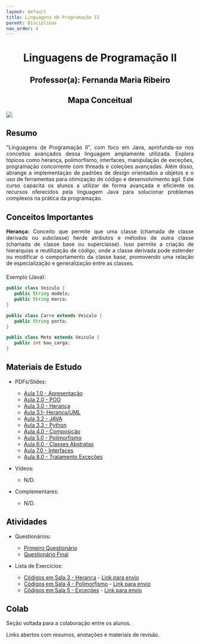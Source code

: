 ```yaml
---
layout: default
title: Linguagens de Programação II
parent: Disciplinas
nav_order: 4
---
```


<h1 align="center"><span style='font-weight: bold;'>Linguagens de Programação II</span></h1>

<h2 style="color: black;" align="center"><span style='font-weight: bold;'>Professor(a):</span> Fernanda Maria Ribeiro</h2>

<h2 style="color: black;" align="center"><span style='font-weight: bold; margin-bottom: 20px;'>Mapa Conceitual</span></h2>

![](../../assets/images/mapalp2.png)

<h2 style="color: black;"><span style='font-weight: bold; margin-bottom: 20px;'>Resumo</span></h2>

<div style="text-align: justify; margin-bottom: 20px;">"Linguagens de Programação II", com foco em Java, aprofunda-se nos conceitos avançados dessa linguagem amplamente utilizada. Explora tópicos como herança, polimorfismo, interfaces, manipulação de exceções, programação concorrente com threads e coleções avançadas. Além disso, abrange a implementação de padrões de design orientados a objetos e o uso de ferramentas para otimização de código e desenvolvimento ágil. Este curso capacita os alunos a utilizar de forma avançada e eficiente os recursos oferecidos pela linguagem Java para solucionar problemas complexos na prática da programação.</div>

<h2 style="color: black;"><span style='font-weight: bold; margin-bottom: 20px;'>Conceitos Importantes</span></h2>

<div style="text-align: justify; margin-bottom: 20px;"><b>Herança:</b> Conceito que permite que uma classe (chamada de classe derivada ou subclasse) herde atributos e métodos de outra classe (chamada de classe base ou superclasse). Isso permite a criação de hierarquias e reutilização de código, onde a classe derivada pode estender ou modificar o comportamento da classe base, promovendo uma relação de especialização e generalização entre as classes.</div>

Exemplo (Java):

```java
public class Veiculo { 
   public String modelo; 
   public String marca;
}

public class Carro extends Veiculo {
   public String porta;
}

public class Moto extends Veiculo {
   public int bau_carga;
}
```

<h2 style="color: black;"> <span style='font-weight: bold; margin-bottom: 20px;'>Materiais de Estudo</span></h2>

- PDFs/Slides:
  - [Aula 1.0 - Apresentação](https://presencial.muz.ifsuldeminas.edu.br/mod/resource/view.php?id=386342)
  - [Aula 2.0 - POO](https://presencial.muz.ifsuldeminas.edu.br/mod/resource/view.php?id=391983)
  - [Aula 3.0 - Herança](https://presencial.muz.ifsuldeminas.edu.br/mod/resource/view.php?id=391984)
  - [Aula 3.1- Herança/UML](https://presencial.muz.ifsuldeminas.edu.br/mod/resource/view.php?id=391985)
  - [Aula 3.2 - JAVA](https://presencial.muz.ifsuldeminas.edu.br/mod/resource/view.php?id=393705)
  - [Aula 3.3 - Python](https://presencial.muz.ifsuldeminas.edu.br/mod/resource/view.php?id=394855)
  - [Aula 4.0 - Composição](https://presencial.muz.ifsuldeminas.edu.br/mod/resource/view.php?id=394856)
  - [Aula 5.0 - Polimorfismo](https://presencial.muz.ifsuldeminas.edu.br/mod/resource/view.php?id=397733)
  - [Aula 6.0 - Classes Abstratas](https://presencial.muz.ifsuldeminas.edu.br/mod/resource/view.php?id=398220)
  - [Aula 7.0 - Interfaces](https://presencial.muz.ifsuldeminas.edu.br/mod/resource/view.php?id=398683)
  - [Aula 8.0 - Tratamento Exceções](https://presencial.muz.ifsuldeminas.edu.br/mod/resource/view.php?id=398682)

- Vídeos:
  - N/D.

- Complementares:
  - N/D.

<h2 style="color: black;"> <span style='font-weight: bold;'>Atividades</span></h2>

- Questionários:
  - [Primeiro Questionário](https://presencial.muz.ifsuldeminas.edu.br/mod/quiz/view.php?id=394750)
  - [Questionário Final](https://presencial.muz.ifsuldeminas.edu.br/mod/quiz/view.php?id=398661)

- Lista de Exercícios:
  - [Códigos em Sala 3 - Herança](https://presencial.muz.ifsuldeminas.edu.br/mod/resource/view.php?id=398221)  -  [Link para envio](https://presencial.muz.ifsuldeminas.edu.br/mod/assign/view.php?id=395408)
  - [Códigos em Sala 4 - Polimorfismo](https://presencial.muz.ifsuldeminas.edu.br/mod/resource/view.php?id=398511)  -  [Link para envio](https://presencial.muz.ifsuldeminas.edu.br/mod/assign/view.php?id=395408)
  - [Códigos em Sala 5 - Exceções](https://presencial.muz.ifsuldeminas.edu.br/mod/resource/view.php?id=398684)  -  [Link para envio](https://presencial.muz.ifsuldeminas.edu.br/mod/assign/view.php?id=395408)

<h2 style="color: black;"><span style='font-weight: bold;'>Colab</span></h2>

Seção voltada para a colaboração entre os alunos.

Links abertos com resumos, anotações e materiais de revisão.

